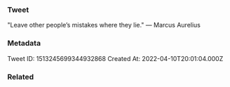 ### Tweet
"Leave other people’s mistakes where they lie." — Marcus Aurelius

### Metadata
Tweet ID: 1513245699344932868
Created At: 2022-04-10T20:01:04.000Z

### Related

